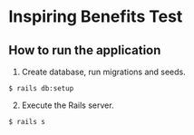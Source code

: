 # Inspiring Benefits Test

## How to run the application

1. Create database, run migrations and seeds.

  `$ rails db:setup`

2. Execute the Rails server.

  `$ rails s`
